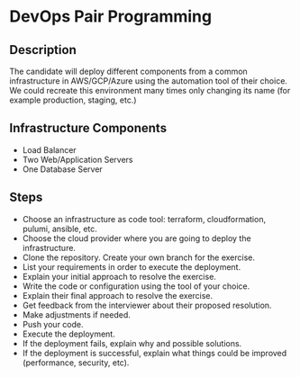 # DevOps Pair Programming

## Description
The candidate will deploy different components from a common infrastructure in AWS/GCP/Azure using the automation tool of their choice. We could recreate this environment many times only changing its name (for example production, staging, etc.)

## Infrastructure Components
* Load Balancer
* Two Web/Application Servers
* One Database Server

## Steps
* Choose an infrastructure as code tool: terraform, cloudformation, pulumi, ansible, etc.
* Choose the cloud provider where you are going to deploy the infrastructure.
* Clone the repository. Create your own branch for the exercise.
* List your requirements in order to execute the deployment.
* Explain your initial approach to resolve the exercise.
* Write the code or configuration using the tool of your choice.
* Explain their final approach to resolve the exercise.
* Get feedback from the interviewer about their proposed resolution.
* Make adjustments if needed.
* Push your code.
* Execute the deployment.
* If the deployment fails, explain why and possible solutions.
* If the deployment is successful, explain what things could be improved (performance, security, etc).


